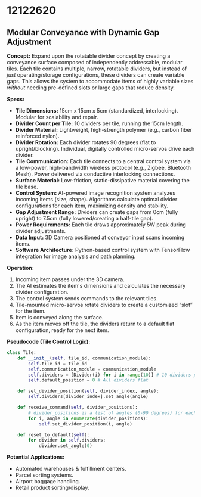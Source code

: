 # 12122620

## Modular Conveyance with Dynamic Gap Adjustment

**Concept:** Expand upon the rotatable divider concept by creating a conveyance surface composed of independently addressable, modular tiles. Each tile contains multiple, narrow, rotatable dividers, but instead of *just* operating/storage configurations, these dividers can create variable gaps. This allows the system to accommodate items of highly variable sizes *without* needing pre-defined slots or large gaps that reduce density.

**Specs:**

*   **Tile Dimensions:** 15cm x 15cm x 5cm (standardized, interlocking).  Modular for scalability and repair.
*   **Divider Count per Tile:** 10 dividers per tile, running the 15cm length.
*   **Divider Material:** Lightweight, high-strength polymer (e.g., carbon fiber reinforced nylon).
*   **Divider Rotation:** Each divider rotates 90 degrees (flat to upright/blocking). Individual, digitally controlled micro-servos drive each divider.
*   **Tile Communication:** Each tile connects to a central control system via a low-power, high-bandwidth wireless protocol (e.g., Zigbee, Bluetooth Mesh). Power delivered via conductive interlocking connections.
*   **Surface Material:** Low-friction, static-dissipative material covering the tile base.
*   **Control System:**  AI-powered image recognition system analyzes incoming items (size, shape).  Algorithms calculate optimal divider configurations for each item, maximizing density and stability.
*   **Gap Adjustment Range:** Dividers can create gaps from 0cm (fully upright) to 7.5cm (fully lowered/creating a half-tile gap).
*   **Power Requirements:** Each tile draws approximately 5W peak during divider adjustments.
*   **Data Input:** 3D Camera positioned at conveyor input scans incoming items.
*   **Software Architecture:** Python-based control system with TensorFlow integration for image analysis and path planning.

**Operation:**

1.  Incoming item passes under the 3D camera.
2.  The AI estimates the item's dimensions and calculates the necessary divider configuration.
3.  The control system sends commands to the relevant tiles.
4.  Tile-mounted micro-servos rotate dividers to create a customized “slot” for the item.
5.  Item is conveyed along the surface.
6.  As the item moves off the tile, the dividers return to a default flat configuration, ready for the next item.

**Pseudocode (Tile Control Logic):**

```python
class Tile:
    def __init__(self, tile_id, communication_module):
        self.tile_id = tile_id
        self.communication_module = communication_module
        self.dividers = [Divider(i) for i in range(10)] # 10 dividers per tile
        self.default_position = 0 # All dividers flat

    def set_divider_position(self, divider_index, angle):
        self.dividers[divider_index].set_angle(angle)

    def receive_command(self, divider_positions):
        # divider_positions is a list of angles (0-90 degrees) for each divider
        for i, angle in enumerate(divider_positions):
            self.set_divider_position(i, angle)

    def reset_to_default(self):
        for divider in self.dividers:
            divider.set_angle(0)
```

**Potential Applications:**

*   Automated warehouses & fulfillment centers.
*   Parcel sorting systems.
*   Airport baggage handling.
*   Retail product sorting/display.